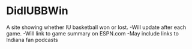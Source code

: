 # DidIUBBWin
A site showing whether IU basketball won or lost.
-Will update after each game.
-Will link to game summary on ESPN.com
-May include links to Indiana fan podcasts
